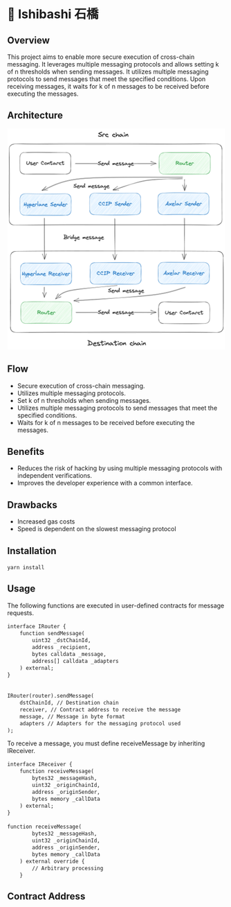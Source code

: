 # 🌉 Ishibashi ⽯橋

## Overview

This project aims to enable more secure execution of cross-chain messaging. It leverages multiple messaging protocols and allows setting k of n thresholds when sending messages. It utilizes multiple messaging protocols to send messages that meet the specified conditions. Upon receiving messages, it waits for k of n messages to be received before executing the messages.

## Architecture

![Architecture](./docs/multi-verification.png)

## Flow

- Secure execution of cross-chain messaging.
- Utilizes multiple messaging protocols.
- Set k of n thresholds when sending messages.
- Utilizes multiple messaging protocols to send messages that meet the specified conditions.
- Waits for k of n messages to be received before executing the messages.

## Benefits

- Reduces the risk of hacking by using multiple messaging protocols with independent verifications.
- Improves the developer experience with a common interface.

## Drawbacks

- Increased gas costs
- Speed is dependent on the slowest messaging protocol

## Installation

```
yarn install
```

## Usage

The following functions are executed in user-defined contracts for message requests.

```solidity
interface IRouter {
    function sendMessage(
        uint32 _dstChainId,
        address _recipient,
        bytes calldata _message,
        address[] calldata _adapters
    ) external;
}


IRouter(router).sendMessage(
    dstChainId, // Destination chain
    receiver, // Contract address to receive the message
    message, // Message in byte format
    adapters // Adapters for the messaging protocol used
);
```

To receive a message, you must define receiveMessage by inheriting IReceiver.

```solidity
interface IReceiver {
    function receiveMessage(
        bytes32 _messageHash,
        uint32 _originChainId,
        address _originSender,
        bytes memory _callData
    ) external;
}

function receiveMessage(
        bytes32 _messageHash,
        uint32 _originChainId,
        address _originSender,
        bytes memory _callData
    ) external override {
        // Arbitrary processing
    }
```

## Contract Address
